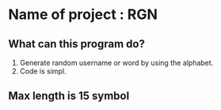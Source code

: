 # Name of project : RGN

## What can this program do?
1. Generate random username or word by using the alphabet.
1. Code is simpl.

## Max length is 15 symbol
